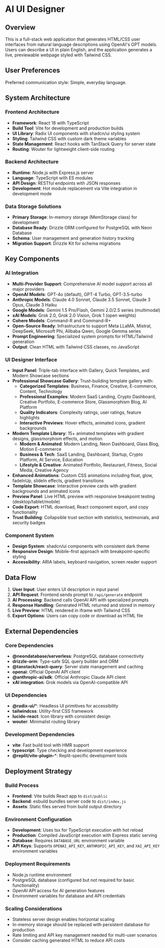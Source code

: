 # AI UI Designer

## Overview

This is a full-stack web application that generates HTML/CSS user interfaces from natural language descriptions using OpenAI's GPT models. Users can describe a UI in plain English, and the application generates a live, previewable webpage styled with Tailwind CSS.

## User Preferences

Preferred communication style: Simple, everyday language.

## System Architecture

### Frontend Architecture
- **Framework**: React 18 with TypeScript
- **Build Tool**: Vite for development and production builds
- **UI Library**: Radix UI components with shadcn/ui styling system
- **Styling**: Tailwind CSS with custom dark theme variables
- **State Management**: React hooks with TanStack Query for server state
- **Routing**: Wouter for lightweight client-side routing

### Backend Architecture
- **Runtime**: Node.js with Express.js server
- **Language**: TypeScript with ES modules
- **API Design**: RESTful endpoints with JSON responses
- **Development**: Hot module replacement via Vite integration in development mode

### Data Storage Solutions
- **Primary Storage**: In-memory storage (MemStorage class) for development
- **Database Ready**: Drizzle ORM configured for PostgreSQL with Neon Database
- **Schema**: User management and generation history tracking
- **Migration Support**: Drizzle Kit for schema migrations

## Key Components

### AI Integration
- **Multi-Provider Support**: Comprehensive AI model support across all major providers
- **OpenAI Models**: GPT-4o (default), GPT-4 Turbo, GPT-3.5-turbo
- **Anthropic Models**: Claude 4.0 Sonnet, Claude 3.5 Sonnet, Claude 3 Opus, Claude 3 Haiku
- **Google Models**: Gemini 1.5 Pro/Flash, Gemini 2.0/2.5 series (multimodal)
- **xAI Models**: Grok 2.0, Grok 2.0 Vision, Grok 1 (open weights)
- **Cohere Models**: Command-R and Command-R+
- **Open-Source Ready**: Infrastructure to support Meta LLaMA, Mistral, DeepSeek, Microsoft Phi, Alibaba Qwen, Google Gemma series
- **Prompt Engineering**: Specialized system prompts for HTML/Tailwind generation
- **Output**: Clean HTML with Tailwind CSS classes, no JavaScript

### UI Designer Interface
- **Input Panel**: Triple-tab interface with Gallery, Quick Templates, and Modern Showcase sections
- **Professional Showcase Gallery**: Trust-building template gallery with:
  - **Categorized Templates**: Business, Finance, Creative, E-commerce, Content, Technology
  - **Professional Examples**: Modern SaaS Landing, Crypto Dashboard, Creative Portfolio, E-commerce Store, Glassmorphism Blog, AI Platform
  - **Quality Indicators**: Complexity ratings, user ratings, feature highlights
  - **Interactive Previews**: Hover effects, animated icons, gradient backgrounds
- **Modern Template Library**: 15+ animated templates with gradient designs, glassmorphism effects, and motion
  - **Modern & Animated**: Modern Landing, Neon Dashboard, Glass Blog, Motion E-commerce
  - **Business & Tech**: SaaS Landing, Dashboard, Startup, Crypto Platform, AI Service, Education
  - **Lifestyle & Creative**: Animated Portfolio, Restaurant, Fitness, Social Media, Creative Agency
- **Enhanced Animations**: Custom CSS animations including float, glow, fadeInUp, slideIn effects, gradient transitions
- **Template Showcase**: Interactive preview cards with gradient backgrounds and animated icons
- **Preview Panel**: Live HTML preview with responsive breakpoint testing (desktop/tablet/mobile)
- **Code Export**: HTML download, React component export, and copy functionality
- **Trust Building**: Collapsible trust section with statistics, testimonials, and security badges

### Component System
- **Design System**: shadcn/ui components with consistent dark theme
- **Responsive Design**: Mobile-first approach with breakpoint-specific styling
- **Accessibility**: ARIA labels, keyboard navigation, screen reader support

## Data Flow

1. **User Input**: User enters UI description in input panel
2. **API Request**: Frontend sends prompt to `/api/generate` endpoint
3. **AI Processing**: Backend calls OpenAI API with specialized prompts
4. **Response Handling**: Generated HTML returned and stored in memory
5. **Live Preview**: HTML rendered in iframe with Tailwind CSS
6. **Export Options**: Users can copy code or download as HTML file

## External Dependencies

### Core Dependencies
- **@neondatabase/serverless**: PostgreSQL database connectivity
- **drizzle-orm**: Type-safe SQL query builder and ORM
- **@tanstack/react-query**: Server state management and caching
- **openai**: Official OpenAI API client
- **@anthropic-ai/sdk**: Official Anthropic Claude API client
- **xAI integration**: Grok models via OpenAI-compatible API

### UI Dependencies
- **@radix-ui/***: Headless UI primitives for accessibility
- **tailwindcss**: Utility-first CSS framework
- **lucide-react**: Icon library with consistent design
- **wouter**: Minimalist routing library

### Development Dependencies
- **vite**: Fast build tool with HMR support
- **typescript**: Type checking and development experience
- **@replit/vite-plugin-***: Replit-specific development tools

## Deployment Strategy

### Build Process
- **Frontend**: Vite builds React app to `dist/public`
- **Backend**: esbuild bundles server code to `dist/index.js`
- **Assets**: Static files served from build output directory

### Environment Configuration
- **Development**: Uses tsx for TypeScript execution with hot reload
- **Production**: Compiled JavaScript execution with Express static serving
- **Database**: Requires `DATABASE_URL` environment variable
- **API Keys**: Supports `OPENAI_API_KEY`, `ANTHROPIC_API_KEY`, and `XAI_API_KEY` environment variables

### Deployment Requirements
- Node.js runtime environment
- PostgreSQL database (configured but not required for basic functionality)
- OpenAI API access for AI generation features
- Environment variables for database and API credentials

### Scaling Considerations
- Stateless server design enables horizontal scaling
- In-memory storage should be replaced with persistent database for production
- Rate limiting and API key management needed for multi-user scenarios
- Consider caching generated HTML to reduce API costs